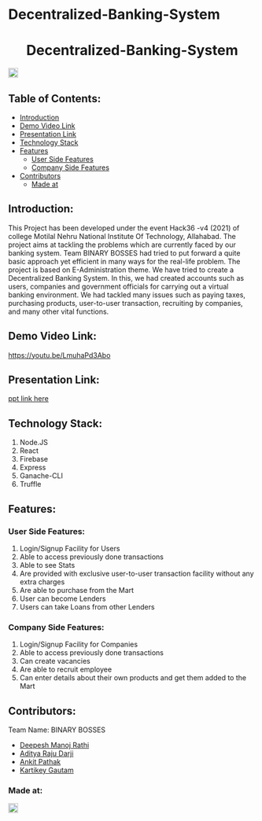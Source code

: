 # Decentralized-Banking-System

<h1 align="center">Decentralized-Banking-System</h1>
<p align="center">
</p>

<a href="https://hack36.com"> <img src="http://bit.ly/BuiltAtHack36" height=20px> </a>

## Table of Contents:

- [Introduction](#introduction)
- [Demo Video Link](#demo-video-link)
- [Presentation Link](#presentation-link)
- [Technology Stack](#technology-stack)
- [Features](#features)
  - [User Side Features](#user-side-features)
  - [Company Side Features](#company-side-features)
- [Contributors](#contributors)
  - [Made at](#made-at)

## Introduction:

This Project has been developed under the event Hack36 -v4 (2021) of college Motilal Nehru National Institute Of Technology, Allahabad. The project aims at tackling the problems which are currently faced by our banking system. Team BINARY BOSSES had tried to put forward a quite basic approach yet efficient in many ways for the real-life problem. The project is based on E-Administration theme. We have tried to create a Decentralized Banking System. In this, we had created accounts such as users, companies and government officials for carrying out a virtual banking environment. We had tackled many issues such as paying taxes, purchasing products, user-to-user transaction, recruiting by companies, and many other vital functions.

## Demo Video Link:

<a href="https://youtu.be/LmuhaPd3Abo">https://youtu.be/LmuhaPd3Abo</a>

## Presentation Link:

<a href="https://docs.google.com/presentation/d/1oHUxeLv1P4-7-i3su0vHRKSe_D_Of0FkowO4m9_4qqQ/edit?usp=sharing"> ppt link here </a>

## Technology Stack:

1. Node.JS
2. React
3. Firebase
4. Express
5. Ganache-CLI
6. Truffle

## Features:

### User Side Features:

1. Login/Signup Facility for Users
2. Able to access previously done transactions
3. Able to see Stats
4. Are provided with exclusive user-to-user transaction facility without any extra charges
5. Are able to purchase from the Mart
6. User can become Lenders
7. Users can take Loans from other Lenders

### Company Side Features:

1. Login/Signup Facility for Companies
2. Able to access previously done transactions
3. Can create vacancies
4. Are able to recruit employee
5. Can enter details about their own products and get them added to the Mart

## Contributors:

Team Name: BINARY BOSSES

- [Deepesh Manoj Rathi](https://github.com/mrpirated)
- [Aditya Raju Darji](https://github.com/aditya-darji)
- [Ankit Pathak](https://github.com/ankitpathak6199)
- [Kartikey Gautam](https://github.com/kartikey-gautam14)

### Made at:

<a href="https://hack36.com"> <img src="http://bit.ly/BuiltAtHack36" height=20px> </a>
